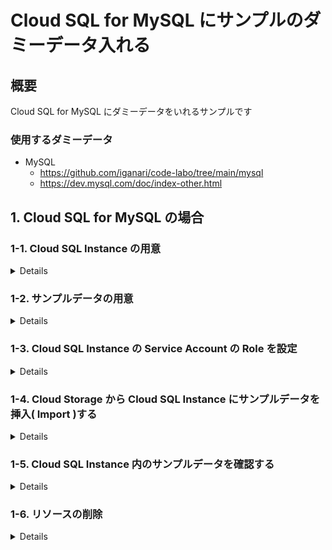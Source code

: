 # Cloud SQL for MySQL にサンプルのダミーデータ入れる

## 概要

Cloud SQL for MySQL にダミーデータをいれるサンプルです

### 使用するダミーデータ

+ MySQL
  + https://github.com/iganari/code-labo/tree/main/mysql
  + https://dev.mysql.com/doc/index-other.html

## 1. Cloud SQL for MySQL の場合

### 1-1. Cloud SQL Instance の用意

<details>
<summary>Details</summary>

+ [Cloud SQL の gcloud コマンド](../../_gcloud/) を参考に **Pubulic IP Address 付きの Cloud SQL Instance** の作成を行う

```
### Cloud SQL Instance の設定

export _gc_pj_id='Your Google Cloud Project ID'

export _common='pkg-gcp-sql-dummydata'
export _instance_type='db-g1-small'
export _region='asia-northeast1'

export _instance_name="$(echo ${_common})-$(date +'%Y%m%d%H%M')"
echo ${_instance_name}
```
```
### データベースの設定

export _mysql_ver='MYSQL_8_0'
export _mysql_root_passwd="$(echo ${_gc_pj_id})"
```

あとは、上記のリンクの [MySQL の場合 | Public IP Address のみ](.././_gcloud/README.md#1-1-mysql-の場合) を実行する


+ 確認する

```
gcloud beta sql instances list --project ${_gc_pj_id}
```
```
### 例

$ gcloud beta sql instances list --project ${_gc_pj_id}
NAME                                DATABASE_VERSION  LOCATION           TIER         PRIMARY_ADDRESS  PRIVATE_ADDRESS  STATUS
pkg-gcp-sql-dummydata-202305240830  MYSQL_8_0         asia-northeast1-b  db-g1-small  35.200.31.48     -                RUNNABLE
```

</details>

### 1-2. サンプルデータの用意

<details>
<summary>Details</summary>

+ サンプルデータを公式 URL からダウンロード
  + https://dev.mysql.com/doc/index-other.html

```
cd { Your Workspace }

wget https://downloads.mysql.com/docs/world-db.zip
wget https://downloads.mysql.com/docs/world_x-db.zip

unzip world-db.zip
unzip world_x-db.zip
```

+ データの確認

```
$ ls -lh
total 200K
drwxr-xr-x 2 iganari iganari 4.0K May  1 08:35 world-db/
-rw-rw-r-- 1 iganari iganari  91K May  1 08:35 world-db.zip
drwxr-xr-x 2 iganari iganari 4.0K May  1 08:35 world_x-db/
-rw-rw-r-- 1 iganari iganari  98K May  1 08:35 world_x-db.zip
```
```
$ du -sh world-db
396K    world-db
```
```
$ du -sh world_x-db
556K    world_x-db
```

+ Google Cloud Storage の Bucket を作成する

```
gcloud storage buckets create gs://${_gc_pj_id}-${_common} \
  --default-storage-class standard \
  --location ${_region} \
  --project ${_gc_pj_id}
```

+ Google Cloud Storage にアップロードする

```
gcloud storage cp world-db/world.sql gs://${_gc_pj_id}-${_common}/
gcloud storage cp world_x-db/world_x.sql gs://${_gc_pj_id}-${_common}/
```

</details>

### 1-3. Cloud SQL Instance の Service Account の Role を設定

<details>
<summary>Details</summary>

+ SQL instance の Service Account を確認

```
gcloud sql instances describe ${_instance_name} --project ${_gc_pj_id} --format json | jq -r .serviceAccountEmailAddress

export _sql_instance_sa="$(gcloud sql instances describe ${_instance_name} --project ${_gc_pj_id} --format json | jq -r .serviceAccountEmailAddress)"
```
```
$ echo ${_sql_instance_sa}
pxxxxxxxxxxxx-ewynhm@gcp-sa-cloud-sql.iam.gserviceaccount.com
```

+ Cloud SQL Instance が Cloud Storage を読めるようにする
  + `Storage Object Viewer` **roles/storage.objectViewer**
  + `Viewer` **roles/viewer**
  + `Storage Admin` **roles/storage.admin**

```
gcloud beta projects add-iam-policy-binding ${_gc_pj_id} \
  --member="serviceAccount:${_sql_instance_sa}" \
  --role="roles/storage.objectViewer"
```

</details>

### 1-4. Cloud Storage から Cloud SQL Instance にサンプルデータを挿入( Import )する

<details>
<summary>Details</summary>

+ gcloud コマンドを使って挿入( Import )する

```
### world.sql
gcloud beta sql import sql ${_instance_name} gs://${_gc_pj_id}-${_common}/world.sql --project ${_gc_pj_id}

### world_x.sql
gcloud beta sql import sql ${_instance_name} gs://${_gc_pj_id}-${_common}/world_x.sql --project ${_gc_pj_id}
```

+ Cloud SQL Instance 内の Database を確認する

```
gcloud sql databases list --instance ${_instance_name} --project ${_gc_pj_id}
```
```
### 例

$ gcloud sql databases list --instance ${_instance_name} --project ${_gc_pj_id}
NAME                CHARSET  COLLATION
mysql               utf8     utf8_general_ci
information_schema  utf8     utf8_general_ci
performance_schema  utf8mb4  utf8mb4_0900_ai_ci
sys                 utf8mb4  utf8mb4_0900_ai_ci
world               utf8mb4  utf8mb4_0900_ai_ci
world_x             utf8mb4  utf8mb4_0900_ai_ci
```

</details>

### 1-5. Cloud SQL Instance 内のサンプルデータを確認する

<details>
<summary>Details</summary>

+ Cloud SQL Instance 内の user 作る

```
gcloud beta sql users create iganari \
  --instance ${_instance_name} \
  --password=${_gc_pj_id} \
  --project ${_gc_pj_id}
```

+ gcloud 経由で Cloud SQL Instance に繋ぐ
  + :warning: 注意点
    + 実行環境に mysql コマンドが必要
    + Public IP Address の Auth Network は自動で作ってくれる
    + **gcloud beta sql** コマンドは敢えて使っていない

```
gcloud sql connect ${_instance_name} \
  --user iganari \
  --project ${_gc_pj_id}
```
```
### 例

$ gcloud sql connect ${_instance_name} \
  --user iganari \
  --project ${_gc_pj_id}
Allowlisting your IP for incoming connection for 5 minutes...done.                                                                                                                                                             
Connecting to database with SQL user [iganari].Enter password: 
Welcome to the MariaDB monitor.  Commands end with ; or \g.
Your MySQL connection id is 486
Server version: 8.0.26-google (Google)

Copyright (c) 2000, 2018, Oracle, MariaDB Corporation Ab and others.

Type 'help;' or '\h' for help. Type '\c' to clear the current input statement.

MySQL [(none)]> 
```

+ Cloud SQL Instance 内の Database を確認する

```
MySQL [(none)]> SHOW DATABASES ;
+--------------------+
| Database           |
+--------------------+
| information_schema |
| mysql              |
| performance_schema |
| sys                |
| world              |
| world_x            |
+--------------------+
6 rows in set (0.005 sec)

MySQL [(none)]> 
```

+ Cloud SQL Instance 内の Table を確認する

```
MySQL [(none)]> SHOW TABLES FROM world ;
+-----------------+
| Tables_in_world |
+-----------------+
| city            |
| country         |
| countrylanguage |
+-----------------+
3 rows in set (0.005 sec)

MySQL [(none)]>
```
```
MySQL [(none)]> SHOW TABLES FROM world_x ;
+-------------------+
| Tables_in_world_x |
+-------------------+
| city              |
| country           |
| countryinfo       |
| countrylanguage   |
+-------------------+
4 rows in set (0.004 sec)

MySQL [(none)]> 
```

+ その他のサンプルクエリ

```
SELECT * FROM world.city ;
```
```
SELECT * FROM world_x.countryinfo ;
```

+ Cloud SQL Instance からログアウトする

```
exit
```
```
### 例

MySQL [(none)]> exit
Bye
```

</details>

### 1-6. リソースの削除

<details>
<summary>Details</summary>

+ Cloud SQL Instance の削除

```
gcloud beta sql instances delete ${_instance_name} --project ${_gc_pj_id}
```

+ Cloud Storage Bucket の削除

```
gcloud storage rm --recursive gs://${_gc_pj_id}-${_common}/ \
  --project ${_gc_pj_id}
```

</details>

